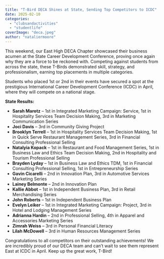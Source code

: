 ```yaml
---
title: "T-Bird DECA Shines at State, Sending Top Competitors to ICDC"
date: 2025-02-10
categories: 
  - "clubsandactivities"
  - "studentlife"
coverImage: "deca.jpeg"
author: "nataliermoore"
---
```


This weekend, our East High DECA Chapter showcased their business acumen at the State Career Development Conference, proving once again why they are a force to be reckoned with. Competing against students from across the state, these T-Birds demonstrated skill, strategy, and professionalism, earning top placements in multiple categories.

Students who placed 1st or 2nd in their events have secured a spot at the prestigious International Career Development Conference (ICDC) in April, where they will compete on a national stage.

**State Results:**

- **Sarah Marotz** – 1st in Integrated Marketing Campaign: Service, 1st in Hospitality Services Team Decision Making, 3rd in Marketing Communication Series
- **Joci Davis** – 3rd in Community Giving Project
- **Brooklyn Terrell** – 1st in Hospitality Services Team Decision Making, 1st in Quick Serve Restaurant Management Series, 3rd in Financial Consulting Professional Selling
- **Natalyia Kopack** – 1st in Restaurant and Food Management Series, 1st in Business Law and Ethics Team Decision Making, 2nd in Hospitality and Tourism Professional Selling
- **Brayden Lyday** – 1st in Business Law and Ethics TDM, 1st in Financial Consulting Professional Selling, 1st in Entrepreneurship Series
- **Gavin Cicarelli** – 2nd in Innovation Plan, 3rd in Automotive Services Marketing Series
- **Lainey Belmonte** – 2nd in Innovation Plan
- **Kallie Abbot** – 1st in Independent Business Plan, 3rd in Retail Merchandising Series
- **John Roberts** – 1st in Independent Business Plan
- **Evelyn Leiker** – 1st in Integrated Marketing Campaign: Project, 3rd in Hotel and Lodging Management Series
- **Adrianna Hardin** – 2nd in Professional Selling, 4th in Apparel and Accessories Marketing Series
- **Zimrah Weiss** – 3rd in Personal Financial Literacy
- **Lilah McDowell** – 3rd in Human Resources Management Series

Congratulations to all competitors on their outstanding achievements! We are incredibly proud of our DECA team and can’t wait to see them represent East at ICDC in April. Keep up the great work, T-Bird!
